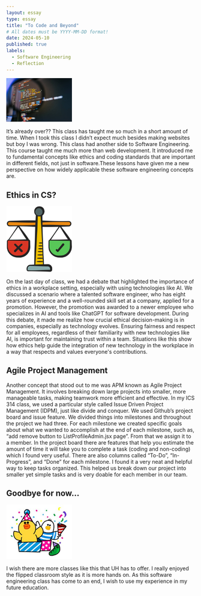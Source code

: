 ```yaml
---
layout: essay
type: essay
title: "To Code and Beyond"
# All dates must be YYYY-MM-DD format!
date: 2024-05-10
published: true
labels:
  - Software Engineering
  - Reflection
---
```


<img width="175px"
    class="rounded float-start pe-4"
        src="../img/swe-reflection/code.jpg" >

It’s already over??  This class has taught me so much in a short amount of time. When I took this class I didn’t expect much besides making websites but boy I was wrong. This class had another side to Software Engineering. This course taught me much more than web development. It introduced me to fundamental concepts like ethics and coding standards that are important in different fields, not just in software.These lessons have given me a new perspective on how widely applicable these software engineering concepts are.

## Ethics in CS?

<img width="175px"
class="rounded float-start pe-4"
src="../img/swe-reflection/ethics.png" >

On the last day of class, we had a debate that highlighted the importance of ethics in a workplace setting, especially with using technologies like AI. We discussed a scenario where a talented software engineer, who has eight years of experience and a well-rounded skill set at a company, applied for a promotion. However, the promotion was awarded to a newer employee who specializes in AI and tools like ChatGPT for software development. During this debate, it made me realize how crucial ethical decision-making is in companies, especially as technology evolves. Ensuring fairness and respect for all employees, regardless of their familiarity with new technologies like AI, is important for maintaining trust within a team. Situations like this show how ethics help guide the integration of new technology in the workplace in a way that respects and values everyone's contributions.

## Agile Project Management

Another concept that stood out to me was APM known as Agile Project Management. It involves breaking down large projects into smaller, more manageable tasks, making teamwork more efficient and effective. In my ICS 314 class, we used a particular style called Issue Driven Project Management (IDPM), just like divide and conquer. We used Github’s project board and issue feature. We divided things into milestones and throughout the project we had three. For each milestone we created specific goals about what we wanted to accomplish at the end of each milestone, such as, “add remove button to ListProfileAdmin.jsx page”. From that we assign it to a member. In the project board there are features that help you estimate the amount of time it will take you to complete a task (coding and non-coding) which I found very useful. There are also columns called “To-Do”, “In-Progress”, and “Done” for each milestone. I found it a very neat and helpful way to keep tasks organized. This helped us break down our project into smaller yet simple tasks and is very doable for each member in our team.

## Goodbye for now...

<img width="175px"
class="rounded float-start pe-4"
src="../img/swe-reflection/bye3.jpeg" >

I wish there are more classes like this that UH has to offer. I really enjoyed the flipped classroom style as it is more hands on. As this software engineering class has come to an end, I wish to use my experience in my future education.
